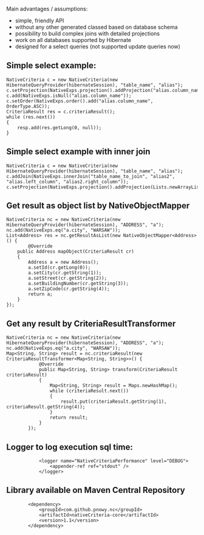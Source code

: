 Main advantages / assumptions:
* simple, friendly API
* without any other generated classed based on database schema
* possibility to build complex joins with detailed projections
* work on all databases supported by Hibernate
* designed for a select queries (not supported update queries now)

## Simple select example:

```
NativeCriteria c = new NativeCriteria(new HibernateQueryProvider(hibernateSession), "table_name", "alias");
c.setProjection(NativeExps.projection().addProjection("alias.column_name"));  
c.add(NativeExps.isNull("alias.column_name"));
c.setOrder(NativeExps.order().add("alias.column_name", OrderType.ASC));
CriteriaResult res = c.criteriaResult();
while (res.next())
{
    resp.add(res.getLong(0, null));
}

```
## Simple select example with inner join

```
NativeCriteria c = new NativeCriteria(new HibernateQueryProvider(hibernateSession), "table_name", "alias");
c.addJoin(NativeExps.innerJoin("table_name_to_join", "alias2", "alias.left_column", "alias2.right_column"));
c.setProjection(NativeExps.projection().addProjection(Lists.newArrayList("alias.table_column","alias2.table_column")));

```

## Get result as object list by NativeObjectMapper

```
NativeCriteria nc = new NativeCriteria(new HibernateQueryProvider(hibernateSession), "ADDRESS", "a");
nc.add(NativeExps.eq("a.city", "WARSAW"));
List<Address> res = nc.getResultAsList(new NativeObjectMapper<Address>() {
        @Override
	public Address mapObject(CriteriaResult cr)
	{
		Address a = new Address();
		a.setId(cr.getLong(0));
		a.setCity(cr.getString(1));
		a.setStreet(cr.getString(2));
		a.setBuildingNumber(cr.getString(3));
		a.setZipCode(cr.getString(4));
		return a;
	}
});

```

## Get any result by CriteriaResultTransformer

```
NativeCriteria nc = new NativeCriteria(new HibernateQueryProvider(hibernateSession), "ADDRESS", "a");
nc.add(NativeExps.eq("a.city", "WARSAW"));
Map<String, String> result = nc.criteriaResult(new CriteriaResultTransformer<Map<String, String>>() {
			@Override
			public Map<String, String> transform(CriteriaResult criteriaResult)
			{
				Map<String, String> result = Maps.newHashMap();
				while (criteriaResult.next())
				{
					result.put(criteriaResult.getString(1), criteriaResult.getString(4));
				}
				return result;
			}
		});

```

## Logger to log execution sql time:
```
            <logger name="NativeCriteriaPerformance" level="DEBUG">
                <appender-ref ref="stdout" />
            </logger>
```

## Library available on Maven Central Repository
```
        <dependency>
            <groupId>com.github.pnowy.nc</groupId>
            <artifactId>nativeCriteria-core</artifactId>
            <version>1.1</version>
        </dependency>
```